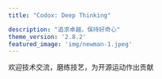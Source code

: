 ```yaml
---
title: "Codox: Deep Thinking"

description: "追求卓越，保持好奇心"
theme_version: '2.8.2'
featured_image: 'img/newman-1.jpeg'
---
```

欢迎技术交流，磨练技艺，为开源运动作出贡献
